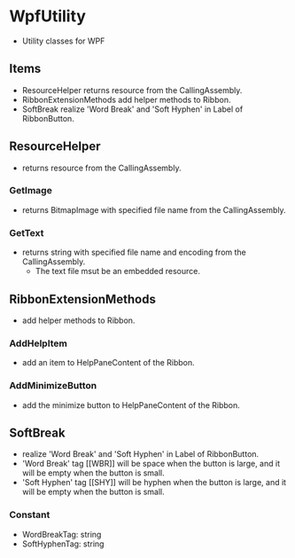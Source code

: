 ﻿# WpfUtility
- Utility classes for WPF

## Items
- ResourceHelper returns resource from the CallingAssembly.
- RibbonExtensionMethods add helper methods to Ribbon.
- SoftBreak realize 'Word Break' and 'Soft Hyphen' in Label of RibbonButton.

## ResourceHelper
- returns resource from the CallingAssembly.

### GetImage
- returns BitmapImage with specified file name from the CallingAssembly.

### GetText
- returns string with specified file name and encoding from the CallingAssembly.
  - The text file msut be an embedded resource.

## RibbonExtensionMethods
- add helper methods to Ribbon.

### AddHelpItem
- add an item to HelpPaneContent of the Ribbon.

### AddMinimizeButton
- add the minimize button to HelpPaneContent of the Ribbon.

## SoftBreak
- realize 'Word Break' and 'Soft Hyphen' in Label of RibbonButton.
- 'Word Break' tag &#x5b;&#x5b;WBR]] will be space when the button is large, and it will be empty when the button is small.
- 'Soft Hyphen' tag &#x5b;&#x5b;SHY]] will be hyphen when the button is large, and it will be empty when the button is small.

### Constant
- WordBreakTag: string
- SoftHyphenTag: string

